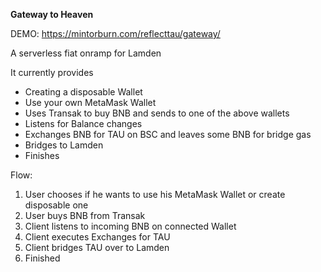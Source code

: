 **Gateway to Heaven**

DEMO: https://mintorburn.com/reflecttau/gateway/

A serverless fiat onramp for Lamden

It currently provides
- Creating a disposable Wallet
- Use your own MetaMask Wallet
- Uses Transak to buy BNB and sends to one of the above wallets
- Listens for Balance changes
- Exchanges BNB for TAU on BSC and leaves some BNB for bridge gas
- Bridges to Lamden
- Finishes

Flow:
1. User chooses if he wants to use his MetaMask Wallet or create disposable one
2. User buys BNB from Transak
3. Client listens to incoming BNB on connected Wallet
4. Client executes Exchanges for TAU
5. Client bridges TAU over to Lamden
6. Finished